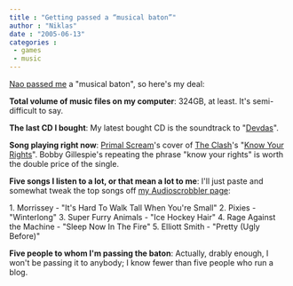 ```yaml
---
title : "Getting passed a “musical baton”"
author : "Niklas"
date : "2005-06-13"
categories : 
 - games
 - music
---
```


[Nao passed me](http://blog.detlog.org/?p=11) a "musical baton", so here's my deal:

**Total volume of music files on my computer**: 324GB, at least. It's semi-difficult to say.

**The last CD I bought**: My latest bought CD is the soundtrack to "[Devdas](http://www.bbc.co.uk/films/2002/07/02/devdas_2002_review.shtml)".

**Song playing right now**: [Primal Scream](http://www.theprimalscream.com)'s cover of [The Clash](http://www.angelfire.com/on/clash)'s "[Know Your Rights](http://www.angelfire.com/on/clash/jk.html#Know%20Your%20Rights)". Bobby Gillespie's repeating the phrase "know your rights" is worth the double price of the single.

**Five songs I listen to a lot, or that mean a lot to me**: I'll just paste and somewhat tweak the top songs off [my Audioscrobbler page](http://audioscrobbler.com/user/pivic):

1\. Morrissey - "It's Hard To Walk Tall When You're Small" 2. Pixies - "Winterlong" 3. Super Furry Animals - "Ice Hockey Hair" 4. Rage Against the Machine - "Sleep Now In The Fire" 5. Elliott Smith - "Pretty (Ugly Before)"

**Five people to whom I'm passing the baton**: Actually, drably enough, I won't be passing it to anybody; I know fewer than five people who run a blog.
